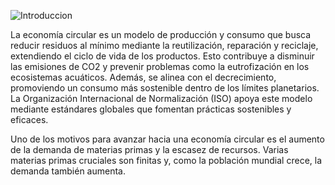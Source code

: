 ![Introduccion](img/intro.jpg)

La economía circular es un modelo de producción y consumo que busca reducir residuos al mínimo mediante la reutilización, reparación y reciclaje, extendiendo el ciclo de vida de los productos. Esto contribuye a disminuir las emisiones de CO2 y prevenir problemas como la eutrofización en los ecosistemas acuáticos. Además, se alinea con el decrecimiento, promoviendo un consumo más sostenible dentro de los límites planetarios. La Organización Internacional de Normalización (ISO) apoya este modelo mediante estándares globales que fomentan prácticas sostenibles y eficaces.

Uno de los motivos para avanzar hacia una economía circular es el aumento de la demanda de materias primas y la escasez de recursos. Varias materias primas cruciales son finitas y, como la población mundial crece, la demanda también aumenta.
